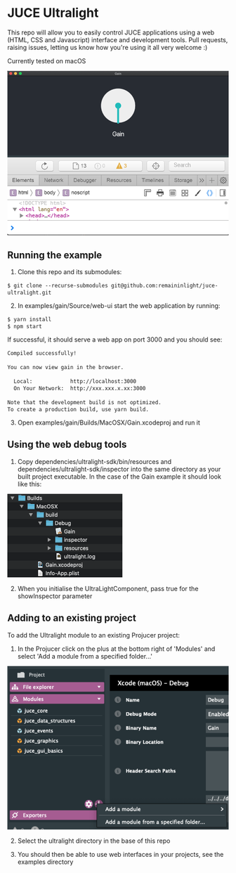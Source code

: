 # JUCE Ultralight

This repo will allow you to easily control JUCE applications using a web (HTML, CSS and Javascript) interface and development tools. Pull requests, raising issues, letting us know how you're using it all very welcome :)

Currently tested on macOS

![Gain example](docs/img/gain_example.png "Gain example")

## Running the example

1) Clone this repo and its submodules:
```
$ git clone --recurse-submodules git@github.com:remaininlight/juce-ultralight.git
```

2) In examples/gain/Source/web-ui start the web application by running:
```
$ yarn install
$ npm start
```
If successful, it should serve a web app on port 3000 and you should see:
```
Compiled successfully!

You can now view gain in the browser.

  Local:            http://localhost:3000
  On Your Network:  http://xxx.xxx.x.xx:3000

Note that the development build is not optimized.
To create a production build, use yarn build.
```

3) Open examples/gain/Builds/MacOSX/Gain.xcodeproj and run it

## Using the web debug tools

1) Copy dependencies/ultralight-sdk/bin/resources and dependencies/ultralight-sdk/inspector into the same directory as your built project executable. In the case of the Gain example it should look like this:

![Debug tools](docs/img/debug_tools.png "Debug tools")

2) When you initialise the UltraLightComponent, pass true for the showInspector parameter

## Adding to an existing project

To add the Ultralight module to an existing Projucer project:

1) In the Projucer click on the plus at the bottom right of 'Modules' and select 'Add a module from a specified folder...'

![Add a module](docs/img/add_a_module.png "Add a module")

2) Select the ultralight directory in the base of this repo

3) You should then be able to use web interfaces in your projects, see the examples directory
